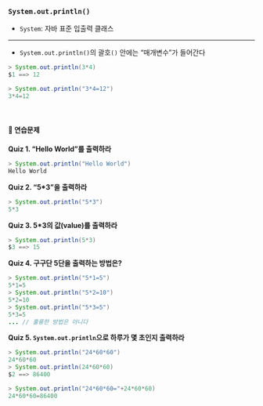 ### **`System.out.println()`**

* `System`: 자바 표준 입출력 클래스

---

- `System.out.println()`의 괄호`()` 안에는 “매개변수”가 들어간다

```java
> System.out.println(3*4)
$1 ==> 12
```

```java
> System.out.println("3*4=12")
3*4=12
```
<br/>

#### 📝 연습문제
    
**Quiz 1. “Hello World”를 출력하라**
```java
> System.out.println("Hello World")
Hello World
```
    
**Quiz 2. “5*3”을 출력하라**
    
```java
> System.out.println("5*3")
5*3
```
    
**Quiz 3. 5*3의 값(value)를 출력하라**
    
```java
> System.out.println(5*3)
$3 ==> 15
```
    
**Quiz 4. 구구단 5단을 출력하는 방법은?**
    
```java
> System.out.println("5*1=5")
5*1=5
> System.out.println("5*2=10")
5*2=10
> System.out.println("5*3=5")
5*3=5
... // 훌륭한 방법은 아니다
```
    
**Quiz 5. `System.out.println`으로 하루가 몇 초인지 출력하라**
    
```java
> System.out.println("24*60*60")
24*60*60
> System.out.println(24*60*60)
$2 ==> 86400
```
    
```java
> System.out.println("24*60*60="+24*60*60)
24*60*60=86400
```
